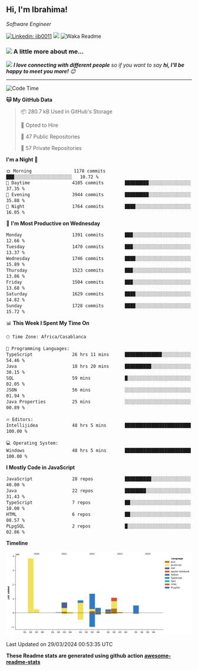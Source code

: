 <h2>Hi, I'm Ibrahima! </h2>
<p><em>Software Engineer 
</em></p>


[![Linkedin: iib0011](https://img.shields.io/badge/-iib0011-blue?style=flat-square&logo=Linkedin&logoColor=white&link=https://www.linkedin.com/in/iib0011/)](https://www.linkedin.com/in/iib0011/)
![](https://visitor-badge.glitch.me/badge?page_id=iib0011)
![Waka Readme](https://github.com/iib0011/iib0011/workflows/Waka%20Readme/badge.svg)


### <img src="https://media.giphy.com/media/VgCDAzcKvsR6OM0uWg/giphy.gif" width="50"> A little more about me...  


<img src="https://media.giphy.com/media/LnQjpWaON8nhr21vNW/giphy.gif" width="60"> <em><b>I love connecting with different people</b> so if you want to say <b>hi, I'll be happy to meet you more!</b> 😊</em>

---
<!--START_SECTION:waka-->
![Code Time](http://img.shields.io/badge/Code%20Time-3%2C184%20hrs%2037%20mins-blue)

**🐱 My GitHub Data** 

> 📦 280.7 kB Used in GitHub's Storage 
 > 
> 💼 Opted to Hire
 > 
> 📜 47 Public Repositories 
 > 
> 🔑 57 Private Repositories 
 > 
**I'm a Night 🦉** 

```text
🌞 Morning                1178 commits        ███░░░░░░░░░░░░░░░░░░░░░░   10.72 % 
🌆 Daytime                4105 commits        █████████░░░░░░░░░░░░░░░░   37.35 % 
🌃 Evening                3944 commits        █████████░░░░░░░░░░░░░░░░   35.88 % 
🌙 Night                  1764 commits        ████░░░░░░░░░░░░░░░░░░░░░   16.05 % 
```
📅 **I'm Most Productive on Wednesday** 

```text
Monday                   1391 commits        ███░░░░░░░░░░░░░░░░░░░░░░   12.66 % 
Tuesday                  1470 commits        ███░░░░░░░░░░░░░░░░░░░░░░   13.37 % 
Wednesday                1746 commits        ████░░░░░░░░░░░░░░░░░░░░░   15.89 % 
Thursday                 1523 commits        ███░░░░░░░░░░░░░░░░░░░░░░   13.86 % 
Friday                   1504 commits        ███░░░░░░░░░░░░░░░░░░░░░░   13.68 % 
Saturday                 1629 commits        ████░░░░░░░░░░░░░░░░░░░░░   14.82 % 
Sunday                   1728 commits        ████░░░░░░░░░░░░░░░░░░░░░   15.72 % 
```


📊 **This Week I Spent My Time On** 

```text
🕑︎ Time Zone: Africa/Casablanca

💬 Programming Languages: 
TypeScript               26 hrs 11 mins      ██████████████░░░░░░░░░░░   54.46 % 
Java                     18 hrs 20 mins      ██████████░░░░░░░░░░░░░░░   38.15 % 
SQL                      59 mins             █░░░░░░░░░░░░░░░░░░░░░░░░   02.05 % 
JSON                     56 mins             ░░░░░░░░░░░░░░░░░░░░░░░░░   01.94 % 
Java Properties          25 mins             ░░░░░░░░░░░░░░░░░░░░░░░░░   00.89 % 

🔥 Editors: 
Intellijidea             48 hrs 5 mins       █████████████████████████   100.00 % 

💻 Operating System: 
Windows                  48 hrs 5 mins       █████████████████████████   100.00 % 
```

**I Mostly Code in JavaScript** 

```text
JavaScript               28 repos            ██████████░░░░░░░░░░░░░░░   40.00 % 
Java                     22 repos            ████████░░░░░░░░░░░░░░░░░   31.43 % 
TypeScript               7 repos             ██░░░░░░░░░░░░░░░░░░░░░░░   10.00 % 
HTML                     6 repos             ██░░░░░░░░░░░░░░░░░░░░░░░   08.57 % 
PLpgSQL                  2 repos             █░░░░░░░░░░░░░░░░░░░░░░░░   02.86 % 
```



**Timeline**

![Lines of Code chart](https://raw.githubusercontent.com/iib0011/iib0011/master/assets/bar_graph.png)


 Last Updated on 29/03/2024 00:53:35 UTC
<!--END_SECTION:waka-->

**These Readme stats are generated using github action [awesome-readme-stats](https://github.com/iib0011/waka-readme-stats)**
